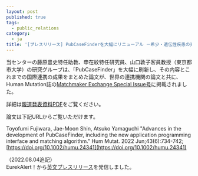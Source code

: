 ```yaml
---
layout: post
published: true
tags:
  - public_relations
category:
  - ja
title: '[プレスリリース] PubCaseFinderを大幅にリニューアル －希少・遺伝性疾患の克服を目指し国際協力も推進－'
---
```

当センターの藤原豊史特任助教、申在紋特任研究員、山口敦子客員教授（東京都市大学）の研究グループは、「PubCaseFinder」を大幅に刷新し、その内容とこれまでの国際連携の成果をまとめた論文が、世界の連携機関の論文と共に、Human Mutation誌の[Matchmaker Exchange Special Issue号](https://onlinelibrary.wiley.com/toc/10981004/2022/43/6)に掲載されました。

詳細は[報道発表資料PDF](https://dbcls.rois.ac.jp/PDF/20220526_PubCaseFinder.pdf)をご覧ください。

論文は下記URLからご覧いただけます。

Toyofumi Fujiwara, Jae-Moon Shin, Atsuko Yamaguchi "Advances in the development of PubCaseFinder, including the new application programming interface and matching algorithm." Hum Mutat. 2022 Jun;43(6):734-742; [https://doi.org/10.1002/humu.24341](https://doi.org/10.1002/humu.24341)

（2022.08.04追記）<br/>
EurekAlert！から[英文プレスリリース](https://www.eurekalert.org/news-releases/960684)を発信しました。
